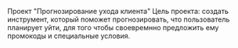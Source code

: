 Проект "Прогнозирование ухода клиента"
Цель проекта: создать инструмент, который поможет прогнозировать, что пользователь планирует уйти, для того чтобы своевремнно предложить ему промокоды и специальные условия.
